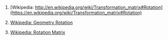 1. [Wikipedia: http://en.wikipedia.org/wiki/Transformation_matrix#Rotation](https://en.wikipedia.org/wiki/Transformation_matrix#Rotation)

2. [Wikipedia: Geometry Rotation](https://en.wikipedia.org/wiki/Rotation_(mathematics))

3. [Wikipedia: Rotation Matrix](https://en.wikipedia.org/wiki/Rotation_matrix)

